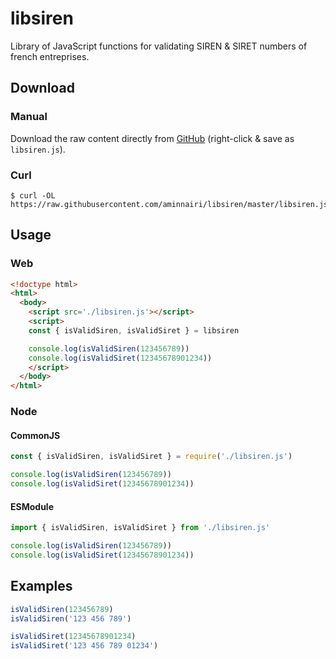 # libsiren

Library of JavaScript functions for validating SIREN & SIRET numbers of french entreprises.

## Download

### Manual

Download the raw content directly from [GitHub](https://raw.githubusercontent.com/aminnairi/libsiren/master/libsiren.js) (right-click & save as `libsiren.js`).

### Curl

```shell
$ curl -OL https://raw.githubusercontent.com/aminnairi/libsiren/master/libsiren.js
```

## Usage

### Web

```html
<!doctype html>
<html>
  <body>
    <script src='./libsiren.js'></script>
    <script>
    const { isValidSiren, isValidSiret } = libsiren

    console.log(isValidSiren(123456789))
    console.log(isValidSiret(12345678901234))
    </script>
  </body>
</html>
```

### Node

#### CommonJS

```javascript
const { isValidSiren, isValidSiret } = require('./libsiren.js')

console.log(isValidSiren(123456789))
console.log(isValidSiret(12345678901234))
```

#### ESModule

```javascript
import { isValidSiren, isValidSiret } from './libsiren.js'

console.log(isValidSiren(123456789))
console.log(isValidSiret(12345678901234))
```

## Examples

```javascript
isValidSiren(123456789)
isValidSiren('123 456 789')

isValidSiret(12345678901234)
isValidSiret('123 456 789 01234')
```